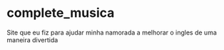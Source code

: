 # complete_musica
Site que eu fiz para ajudar minha namorada a melhorar o ingles de uma maneira divertida
